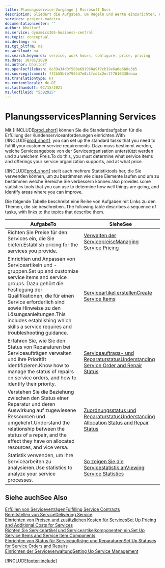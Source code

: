 ```yaml
---
title: Planungsservice-Vorgänge | Microsoft Docs
description: Gliedert die Aufgaben, um Regeln und Werte einzurichten, um Ihre Servicerichtlinien und Arbeitsgänge zu definieren.
services: project-madeira
documentationcenter: ''
author: bholtorf
ms.service: dynamics365-business-central
ms.topic: conceptual
ms.devlang: na
ms.tgt_pltfrm: na
ms.workload: na
ms.search.keywords: service, work hours, configure, price, pricing
ms.date: 10/01/2020
ms.author: bholtorf
ms.openlocfilehash: 8e39a34d3f503e691960a9f7cb19e6a0e668e3b5
ms.sourcegitcommit: ff2b55b7e790447e0c1fcd5c2ec7f7610338ebaa
ms.translationtype: HT
ms.contentlocale: de-DE
ms.lasthandoff: 02/15/2021
ms.locfileid: "5382925"
---
```

# <a name="planning-services"></a><span data-ttu-id="c9401-103">Planungsservices</span><span class="sxs-lookup"><span data-stu-id="c9401-103">Planning Services</span></span>
<span data-ttu-id="c9401-104">Mit [!INCLUDE[prod_short](includes/prod_short.md)] können Sie die Standardaufgaben für die Erfüllung der Kundenserviceanforderungen einrichten.</span><span class="sxs-lookup"><span data-stu-id="c9401-104">With [!INCLUDE[prod_short](includes/prod_short.md)], you can set up the standard tasks that you need to fulfill your customer service requirements.</span></span> <span data-ttu-id="c9401-105">Dazu muss bestimmt werden, welche Serviceangebote von der Serviceorganisation unterstützt werden und zu welchem Preis.</span><span class="sxs-lookup"><span data-stu-id="c9401-105">To do this, you must determine what service items and offerings your service organization supports, and at what price.</span></span>   

[!INCLUDE[prod_short](includes/prod_short.md)] <span data-ttu-id="c9401-106">stellt auch mehrere Statistiktools her, die Sie verwenden können, um zu bestimmen wie diese Elemente laufen und um zu bestimmen welche Bereiche Sie verbessern können.</span><span class="sxs-lookup"><span data-stu-id="c9401-106">also provides some statistics tools that you can use to determine how well things are going, and identify areas where you can improve.</span></span>
  
<span data-ttu-id="c9401-107">Die folgende Tabelle beschreibt eine Reihe von Aufgaben mit Links zu den Themen, die sie beschreiben..</span><span class="sxs-lookup"><span data-stu-id="c9401-107">The following table describes a sequence of tasks, with links to the topics that describe them.</span></span>   
  
|<span data-ttu-id="c9401-108">**Aufgabe**</span><span class="sxs-lookup"><span data-stu-id="c9401-108">**To**</span></span>|<span data-ttu-id="c9401-109">**Siehe**</span><span class="sxs-lookup"><span data-stu-id="c9401-109">**See**</span></span>|  
|------------|-------------|  
|<span data-ttu-id="c9401-110">Richten Sie Preise für den Services ein, die Sie bieten.</span><span class="sxs-lookup"><span data-stu-id="c9401-110">Establish pricing for the services you provide.</span></span>|[<span data-ttu-id="c9401-111">Verwalten der Servicepreise</span><span class="sxs-lookup"><span data-stu-id="c9401-111">Managing Service Pricing</span></span>](service-service-price-management.md)|
|<span data-ttu-id="c9401-112">Einrichten und Anpassen von Serviceartikeln und -gruppen.</span><span class="sxs-lookup"><span data-stu-id="c9401-112">Set up and customize service items and service groups.</span></span> <span data-ttu-id="c9401-113">Dazu gehört die Festlegung der Qualifikationen, die für einen Service erforderlich sind sowie Hinweise zu den Lösungsanleitungen.</span><span class="sxs-lookup"><span data-stu-id="c9401-113">This includes establishing which skills a service requires and troubleshooting guidance.</span></span>| [<span data-ttu-id="c9401-114">Serviceartikel erstellen</span><span class="sxs-lookup"><span data-stu-id="c9401-114">Create Service Items</span></span>](service-how-to-create-service-items.md)|  
|<span data-ttu-id="c9401-115">Erfahren Sie, wie Sie den Status von Reparaturen bei Serviceaufträgen verwalten und ihre Priorität identifizieren.</span><span class="sxs-lookup"><span data-stu-id="c9401-115">Know how to manage the status of repairs on service orders, and how to identify their priority.</span></span>|[<span data-ttu-id="c9401-116">Serviceauftrags- und Reparaturstatus</span><span class="sxs-lookup"><span data-stu-id="c9401-116">Understanding Service Order and Repair Status</span></span>](service-service-order-status-and-repair-status.md)|  
|<span data-ttu-id="c9401-117">Verstehen Sie die Beziehung zwischen den Status einer Reparatur und deren Auswirkung auf zugewiesene Ressourcen und umgekehrt.</span><span class="sxs-lookup"><span data-stu-id="c9401-117">Understand the relationship between the status of a repair, and the effect they have on allocated resources, and vice versa.</span></span>|[<span data-ttu-id="c9401-118">Zuordnungsstatus und Reparaturstatus</span><span class="sxs-lookup"><span data-stu-id="c9401-118">Understanding Allocation Status and Repair Status</span></span>](service-allocation-status-and-repair-status.md)|  
|<span data-ttu-id="c9401-119">Statistik verwenden, um Ihre Servicearbeiten zu analysieren.</span><span class="sxs-lookup"><span data-stu-id="c9401-119">Use statistics to analyze your service processes.</span></span> | [<span data-ttu-id="c9401-120">So zeigen Sie die Servicestatistik an</span><span class="sxs-lookup"><span data-stu-id="c9401-120">Viewing Service Statistics</span></span>](service-service-statistics.md) |

## <a name="see-also"></a><span data-ttu-id="c9401-121">Siehe auch</span><span class="sxs-lookup"><span data-stu-id="c9401-121">See Also</span></span>
[<span data-ttu-id="c9401-122">Erfüllen von Serviceverträgen</span><span class="sxs-lookup"><span data-stu-id="c9401-122">Fulfilling Service Contracts</span></span>](service-fulfill-service-contracts.md)  
[<span data-ttu-id="c9401-123">Bereitstellen von Service</span><span class="sxs-lookup"><span data-stu-id="c9401-123">Delivering Service</span></span>](service-deliver-service.md)  
[<span data-ttu-id="c9401-124">Einrichten von Preisen und zusätzlichen Kosten für Services</span><span class="sxs-lookup"><span data-stu-id="c9401-124">Set Up Pricing and Additional Costs for Services</span></span>](service-how-setup-service-costs-pricing.md)  
[<span data-ttu-id="c9401-125">Richten Sie Serviceartikel und Serviceartikelkomponenten ein.</span><span class="sxs-lookup"><span data-stu-id="c9401-125">Set Up Service Items and Service Item Components</span></span>](service-how-setup-service-items.md)  
[<span data-ttu-id="c9401-126">Einrichten von Status für Serviceaufträge und Reparaturen</span><span class="sxs-lookup"><span data-stu-id="c9401-126">Set Up Statuses for Service Orders and Repairs</span></span>](service-order-repair-status.md)  
[<span data-ttu-id="c9401-127">Einrichten der Serviceverwaltung</span><span class="sxs-lookup"><span data-stu-id="c9401-127">Setting Up Service Management</span></span>](service-setup-service.md)  


[!INCLUDE[footer-include](includes/footer-banner.md)]